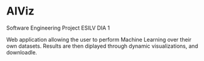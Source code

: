 # AIViz
Software Engineering Project ESILV DIA 1

Web application allowing the user to perform Machine Learning over their own datasets. Results are then diplayed through dynamic visualizations, and downloadle.